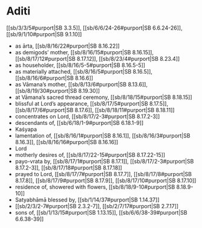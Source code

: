 # Aditi

[[sb/3/3/5#purport|SB 3.3.5]], [[sb/6/6/24-26#purport|SB 6.6.24-26]], [[sb/9/1/10#purport|SB 9.1.10]]

* as ārta, [[sb/8/16/22#purport|SB 8.16.22]]
* as demigods’ mother, [[sb/8/16/15#purport|SB 8.16.15]], [[sb/8/17/12#purport|SB 8.17.12]], [[sb/8/23/4#purport|SB 8.23.4]]
* as householder, [[sb/8/16/5-5#purport|SB 8.16.5-5]]
* as materially attached, [[sb/8/16/5#purport|SB 8.16.5]], [[sb/8/16/6#purport|SB 8.16.6]]
* as Vāmana’s mother, [[sb/8/13/6#purport|SB 8.13.6]], [[sb/8/19/30#purport|SB 8.19.30]]
* at Vāmana’s sacred thread ceremony, [[sb/8/18/15#purport|SB 8.18.15]]
* blissful at Lord’s appearance, [[sb/8/17/5#purport|SB 8.17.5]], [[sb/8/17/6#purport|SB 8.17.6]], [[sb/8/18/11#purport|SB 8.18.11]]
* concentrates on Lord, [[sb/8/17/2-3#purport|SB 8.17.2-3]]
* descendants of, [[sb/6/18/1-9#purport|SB 6.18.1-9]]
* Kaśyapa 
* lamentation of, [[sb/8/16/1#purport|SB 8.16.1]], [[sb/8/16/3#purport|SB 8.16.3]], [[sb/8/16/16#purport|SB 8.16.16]]
* Lord 
* motherly desires of, [[sb/8/17/22-15#purport|SB 8.17.22-15]]
* payo-vrata by, [[sb/8/17/1#purport|SB 8.17.1]], [[sb/8/17/2-3#purport|SB 8.17.2-3]], [[sb/8/17/18#purport|SB 8.17.18]]
* prayed to Lord, [[sb/8/17/7#purport|SB 8.17.7]], [[sb/8/17/8#purport|SB 8.17.8]], [[sb/8/17/9#purport|SB 8.17.9]], [[sb/8/17/10#purport|SB 8.17.10]]
* residence of, showered with flowers, [[sb/8/18/9-10#purport|SB 8.18.9-10]]
* Satyabhāmā blessed by, [[sb/1/14/37#purport|SB 1.14.37]]
*  [[sb/2/3/2-7#purport|SB 2.3.2-7]], [[sb/2/7/17#purport|SB 2.7.17]]
* sons of, [[sb/1/13/15#purport|SB 1.13.15]], [[sb/6/6/38-39#purport|SB 6.6.38-39]]
